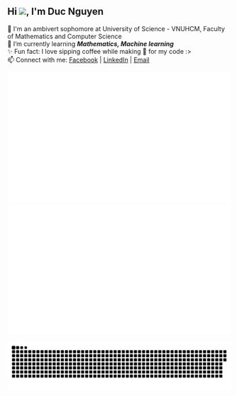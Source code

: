 <h2>Hi  <img src="https://c.tenor.com/ShTnSrVLePQAAAAi/capoo-bugcat.gif" width="40" />, I'm Duc Nguyen</h2>

:book: I'm an ambivert sophomore at University of Science - VNUHCM, Faculty of Mathematics and Computer Science </br>
:seedling: I’m currently learning ***Mathematics, Machine learning*** </br>
:sparkles: Fun fact: I love sipping coffee while making :bug: for my code :> </br>
:mailbox: Connect with me: [Facebook](https://fb.com/nguyenduc1511) | [LinkedIn](https://www.linkedin.com/in/ngntrgduc/) | [Email](mailto:trungducnguyen1511@gmail.com)

<div width="100%" align="center">  
  <img src="https://github.com/ngntrgduc/github-stats/blob/master/generated/overview.svg">
  <img src="https://github.com/ngntrgduc/github-stats/blob/master/generated/languages.svg">

  ![](https://github.com/ducnguyen1511/ducnguyen1511/blob/output/github-contribution-grid-snake.svg)  
